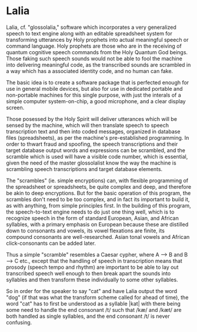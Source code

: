# Lalia
Lalia, cf. "glossolalia," software which incorporates a very generalized speech to text engine along with an editable spreadsheet system for transforming utterances by Holy prophets into actual meaningful speech or command language. Holy prophets are those who are in the receiving of quantum cognitive speech commands from the Holy Quantum God beings. Those faking such speech sounds would not be able to fool the machine into delivering meaningful code, as the transcribed sounds are scrambled in a way which has a associated identity code, and no human can fake. 

The basic idea is to create a software package that is perfected enough for use in general mobile devices, but also for use in dedicated 
portable and non-portable machines for this single purpose, with just the interals of a simple computer system-on-chip, a good microphone, 
and a clear display screen.

Those posessed by the Holy Spirit will deliver utterances which will be sensed by the machine, which will then translate speech to 
speech transcription text and then into coded messages, organized in database files (spreadsheets), as per the machine's pre-established 
programming. In order to thwart fraud and spoofing, the speech transcriptions and their target database output words and expressions 
can be scrambled, and the scramble which is used will have a visible code number, which is essential, given the need of the master glossolalist
know the way the machine is scrambling speech transcriptions and target database elements. 

The "scrambles" (ie. simple encryptions) can, with flexible programming of the spreadsheet or spreadsheets, be quite complex and deep, and therefore be akin to deep encryptions. But for the basic operation of this program, the scrambles don't need to be too complex, and in fact its important to build it, as with anything, from simple principles first. In the building of this program, the speech-to-text engine needs to do just one thing well, which is to recognize speech in the form of standard European, Asian, and African syllables, with a primary emphasis on European because these are distilled down to consonants and vowels, its vowel flexations are finite, its compound consonants are well-researched. Asian tonal vowels and African click-consonants can be added later. 

Thus a simple "scramble" resembles a Caesar cypher, where A --> B and B --> C etc., except that the handling of speech in transcription means that prosody (speech tempo and rhythm) are important to be able to lay out transcribed speech well enough to then break apart the sounds into syllables and then transform these individually to some other syllables. 

So in order for the speaker to say "cat" and have Lalia output the word "dog" (if that was what the transform scheme called for ahead of time), the word "cat" has to first be understood as a syllable |kat| with there being some need to handle the end consonant /t/ such that /kæ/ and /kæt/ are both handled as single syllables, and the end consonant /t/ is never confusing. 




